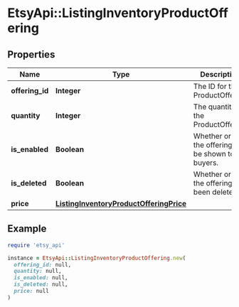 # EtsyApi::ListingInventoryProductOffering

## Properties

| Name | Type | Description | Notes |
| ---- | ---- | ----------- | ----- |
| **offering_id** | **Integer** | The ID for the ProductOffering | [optional] |
| **quantity** | **Integer** | The quantity the ProductOffering | [optional] |
| **is_enabled** | **Boolean** | Whether or not the offering can be shown to buyers. | [optional] |
| **is_deleted** | **Boolean** | Whether or not the offering has been deleted. | [optional] |
| **price** | [**ListingInventoryProductOfferingPrice**](ListingInventoryProductOfferingPrice.md) |  | [optional] |

## Example

```ruby
require 'etsy_api'

instance = EtsyApi::ListingInventoryProductOffering.new(
  offering_id: null,
  quantity: null,
  is_enabled: null,
  is_deleted: null,
  price: null
)
```

